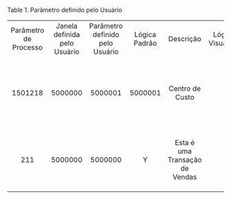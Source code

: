 <div id="d86512e1" class="table">

<div class="table-title">

Table 1. Parâmetro definido pelo
Usuário

</div>

<div class="table-contents">

|                       |                              |                                 |               |                                |                        |                                                                                                            |          |                       |                     |                           |
| :-------------------: | :--------------------------: | :-----------------------------: | :-----------: | :----------------------------: | :--------------------: | :--------------------------------------------------------------------------------------------------------: | :------: | :-------------------: | :-----------------: | :-----------------------: |
| Parâmetro de Processo | Janela definida pelo Usuário | Parâmetro definido pelo Usuário | Lógica Padrão |           Descrição            | Lógica de Visualização |                                              Comentário/Ajuda                                              | Mostrado | Lógica de Obrigatório |        Nome         | Lógica Somente de Leitura |
|        1501218        |           5000000            |             5000001             |    5000001    |        Centro de Custo         |                        | O "Centro de Custo" exibe os elementos opcionais que tenham sido definidos para esta combinação de contas. |   true   |                       |   Centro de Custo   |            1=1            |
|          211          |           5000000            |             5000000             |       Y       | Esta é uma Transação de Vendas |                        |        A caixa de verificação "Transação de Vendas" indica se este item é uma Transação de Vendas.         |   true   |                       | Transação de Vendas |            1=1            |

</div>

</div>
